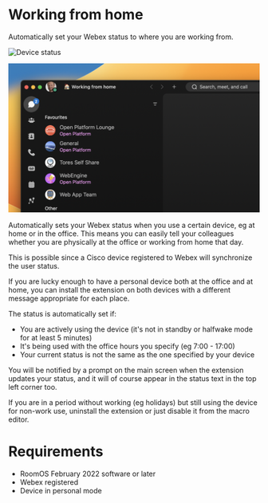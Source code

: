 # Working from home

Automatically set your Webex status to where you are working from.

![Device status](./device-screen.png)

![Soft client synced](./client-status.png)

Automatically sets your Webex status when you use a certain device, eg at home or in the office. This means you can easily tell your colleagues whether you are physically at the office or working from home that day.

This is possible since a Cisco device registered to Webex will synchronize the user status.

If you are lucky enough to have a personal device both at the office and at home, you can install the extension on both devices with a different message appropriate for each place.

The status is automatically set if:

* You are actively using the device (it's not in standby or halfwake mode for at least 5 minutes)
* It's being used with the office hours you specify (eg 7:00 - 17:00)
* Your current status is not the same as the one specified by your device

You will be notified by a prompt on the main screen when the extension updates your status, and it will of course appear in the status text in the top left corner too.

If you are in a period without working (eg holidays) but still using the device for non-work use, uninstall the extension or just disable it from the macro editor.

# Requirements

* RoomOS February 2022 software or later
* Webex registered
* Device in personal mode

